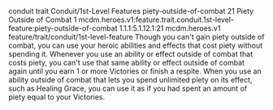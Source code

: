 <ability>
  <metadata>
    <class>conduit</class>
    <feature_type>trait</feature_type>
    <file_dpath>Conduit/1st-Level Features</file_dpath>
    <item_id>piety-outside-of-combat</item_id>
    <item_index>21</item_index>
    <item_name>Piety Outside of Combat</item_name>
    <level>1</level>
    <scc>mcdm.heroes.v1:feature.trait.conduit.1st-level-feature:piety-outside-of-combat</scc>
    <scdc>1.1.1:5.1.12.1:21</scdc>
    <source>mcdm.heroes.v1</source>
    <type>feature/trait/conduit/1st-level-feature</type>
  </metadata>
  <effects>
    <effect type="mundane">Though you can&apos;t gain piety outside of combat, you can use your heroic abilities and effects that cost piety without spending it. Whenever you use an ability or effect outside of combat that costs piety, you can&apos;t use that same ability or effect outside of combat again until you earn 1 or more Victories or finish a respite.
When you use an ability outside of combat that lets you spend unlimited piety on its effect, such as Healing Grace, you can use it as if you had spent an amount of piety equal to your Victories.</effect>
  </effects>
</ability>
